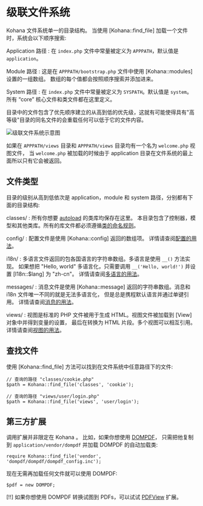 # 级联文件系统

Kohana 文件系统单一的目录结构。
当使用 [Kohana::find_file] 加载一个文件时，系统会以下顺序搜索:

Application 路径
: 在 `index.php` 文件中常量被定义为 `APPPATH`，默认值是 `application`。

Module 路径
: 这是在 `APPPATH/bootstrap.php` 文件中使用 [Kohana::modules] 设置的一组数组。
  数组的每个值都会按照顺序搜索并添加进来。

System 路径
: 在 `index.php` 文件中常量被定义为 `SYSPATH`。默认值是 `system`。
所有 “core” 核心文件和类文件都在这里定义。

目录中的文件包含了优先顺序建立的从高到低的优先级，这就有可能使得具有"高等级"目录的同名文件的会重载任何可以低于它的文件内容。

![级联文件系统示意图](img/cascading_filesystem.png)

如果在 `APPPATH/views` 目录和 `APPPATH/views` 目录均有一个名为 `welcome.php` 视图文件，
当 `welcome.php` 被加载的时候由于 application 目录在文件系统的最上面所以只有它会被返回。

## 文件类型

目录的级别从高到低依次是 application，module 和 system 路径，分别都有下面的目录结构:

classes/
:  所有你想要 [autoload](using.autoloading) 的类库均保存在这里。
   本目录包含了控制器，模型和其他类库。所有的库文件都必须遵循[类的命名规则](about.conventions#classes)。

config/
:  配置文件是使用 [Kohana::config] 返回的数组项。
   详情请查阅[配置的用法](using.configuration)。

i18n/
:  多语言文件返回的包各国语言的字符串数组。多语言是使用 `__()` 方法实现。
   如果想把 "Hello, world" 多语言化，只需要调用 `__('Hello, world!')` 并设置 
   [I18n::$lang] 为  "zh-cn"。
   详情请查阅[多语言的用法](using.translation)。

messages/
:  消息文件是使用 [Kohana::message] 返回的字符串数组。消息和 i18n 文件唯一不同的就是无法多语言化，
   但是总是携程默认语言并通过单键引用。
   详情请查阅[消息的用法](using.messages)。

views/
:  视图是标准的 PHP 文件被用于生成 HTML。视图文件被加载到 [View] 对象中并得到变量的设置，
   最后在转换为 HTML 片段。多个视图可以相互引用。
   详情请查阅[视图的用法](using.views)。

## 查找文件

使用 [Kohana::find_file] 方法可以找到在文件系统中任意路径下的文件:

    // 查询的路径 "classes/cookie.php"
    $path = Kohana::find_file('classes', 'cookie');

    // 查询的路径 "views/user/login.php"
    $path = Kohana::find_file('views', 'user/login');


## 第三方扩展

调用扩展并非限定在 Kohana 。
比如，如果你想使用 [DOMPDF](http://code.google.com/p/dompdf)，
只需把他复制到 `application/vendor/dompdf` 并加载 DOMPDF 的自动加载类:

    require Kohana::find_file('vendor', 'dompdf/dompdf/dompdf_config.inc');

现在无需再加载任何文件就可以使用 DOMPDF:

    $pdf = new DOMPDF;

[!!] 如果你想使用 DOMPDF 转换试图到 PDFs，可以试试
[PDFView](http://github.com/shadowhand/pdfview) 扩展。
